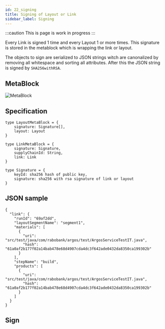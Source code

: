 ```yaml
---
id: 22_signing
title: Signing of Layout or Link
sidebar_label: Signing
---
```

:::caution
This is page is work in progress
:::

Every Link is signed 1 time and every Layout 1 or more times. This signature is stored
in the metablock which is wrapping the link or layout.

The objects to sign are serialized to JSON strings witch are canonalized by removing all 
whitespace and sorting all attributes. After this the JSON string is signed by `SHA256withRSA`.

## MetaBlock

![MetaBlock](/img/plantuml/70_reference_metablock.svg)

## Specification

```
type LayoutMetaBlock = {
    signature: Signature[],
    layout: Layout
}

type LinkMetaBlock = {
    signature: Signature,
    supplyChainId: String,
    link: Link
}

type Signature = {
    keyId: sha256 hash of public key,
    signature: sha256 with rsa signature of link or layout
}
```
## JSON sample

```
{
  "link": {
    "runId": "69af2dd",
    "layoutSegmentName": "segment1",
    "materials": [
      {
        "uri": "src/test/java/com/rabobank/argos/test/ArgosServiceTestIT.java",
        "hash": "61a0af2b177f02a14bab478e68d4907cda4dc3f642ade0432da8350ca199302b"
      }
    ],
    "stepName": "build",
    "products": [
      {
        "uri": "src/test/java/com/rabobank/argos/test/ArgosServiceTestIT.java",
        "hash": "61a0af2b177f02a14bab478e68d4907cda4dc3f642ade0432da8350ca199302b"
      }
    ]
  }
}
```
## Sign



